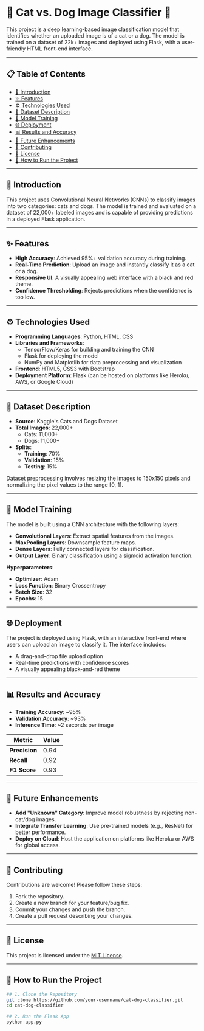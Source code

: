 # 🐾 Cat vs. Dog Image Classifier 🐾

This project is a deep learning-based image classification model that identifies whether an uploaded image is of a cat or a dog. The model is trained on a dataset of 22k+ images and deployed using Flask, with a user-friendly HTML front-end interface.

---

## 📋 Table of Contents
- [📖 Introduction](#-introduction)
- [✨ Features](#-features)
- [⚙️ Technologies Used](#%EF%B8%8F-technologies-used)
- [📂 Dataset Description](#-dataset-description)
- [🧠 Model Training](#-model-training)
- [🌐 Deployment](#-deployment)
- [📊 Results and Accuracy](#-results-and-accuracy)
- [🔮 Future Enhancements](#-future-enhancements)
- [🤝 Contributing](#-contributing)
- [📜 License](#-license)
- [🚀 How to Run the Project](#-how-to-run-the-project)

---

## 📖 Introduction

This project uses Convolutional Neural Networks (CNNs) to classify images into two categories: cats and dogs. The model is trained and evaluated on a dataset of 22,000+ labeled images and is capable of providing predictions in a deployed Flask application.

---

## ✨ Features

- **High Accuracy**: Achieved 95%+ validation accuracy during training.
- **Real-Time Prediction**: Upload an image and instantly classify it as a cat or a dog.
- **Responsive UI**: A visually appealing web interface with a black and red theme.
- **Confidence Thresholding**: Rejects predictions when the confidence is too low.

---

## ⚙️ Technologies Used

- **Programming Languages**: Python, HTML, CSS
- **Libraries and Frameworks**:
  - TensorFlow/Keras for building and training the CNN
  - Flask for deploying the model
  - NumPy and Matplotlib for data preprocessing and visualization
- **Frontend**: HTML5, CSS3 with Bootstrap
- **Deployment Platform**: Flask (can be hosted on platforms like Heroku, AWS, or Google Cloud)

---

## 📂 Dataset Description

- **Source**: Kaggle's Cats and Dogs Dataset
- **Total Images**: 22,000+
  - Cats: 11,000+
  - Dogs: 11,000+
- **Splits**:
  - **Training**: 70%
  - **Validation**: 15%
  - **Testing**: 15%

Dataset preprocessing involves resizing the images to 150x150 pixels and normalizing the pixel values to the range [0, 1].

---

## 🧠 Model Training

The model is built using a CNN architecture with the following layers:

- **Convolutional Layers**: Extract spatial features from the images.
- **MaxPooling Layers**: Downsample feature maps.
- **Dense Layers**: Fully connected layers for classification.
- **Output Layer**: Binary classification using a sigmoid activation function.

**Hyperparameters**:
- **Optimizer**: Adam
- **Loss Function**: Binary Crossentropy
- **Batch Size**: 32
- **Epochs**: 15

---

## 🌐 Deployment

The project is deployed using Flask, with an interactive front-end where users can upload an image to classify it. The interface includes:

- A drag-and-drop file upload option
- Real-time predictions with confidence scores
- A visually appealing black-and-red theme

---

## 📊 Results and Accuracy

- **Training Accuracy**: ~95%
- **Validation Accuracy**: ~93%
- **Inference Time**: ~2 seconds per image

| **Metric**      | **Value** |
|------------------|-----------|
| **Precision**    | 0.94      |
| **Recall**       | 0.92      |
| **F1 Score**     | 0.93      |

---

## 🔮 Future Enhancements

- **Add "Unknown" Category**: Improve model robustness by rejecting non-cat/dog images.
- **Integrate Transfer Learning**: Use pre-trained models (e.g., ResNet) for better performance.
- **Deploy on Cloud**: Host the application on platforms like Heroku or AWS for global access.

---

## 🤝 Contributing

Contributions are welcome! Please follow these steps:

1. Fork the repository.
2. Create a new branch for your feature/bug fix.
3. Commit your changes and push the branch.
4. Create a pull request describing your changes.

---

## 📜 License

This project is licensed under the [MIT License](LICENSE).

---

## 🚀 How to Run the Project

```bash
## 1. Clone the Repository
git clone https://github.com/your-username/cat-dog-classifier.git
cd cat-dog-classifier

## 2. Run the Flask App
python app.py








